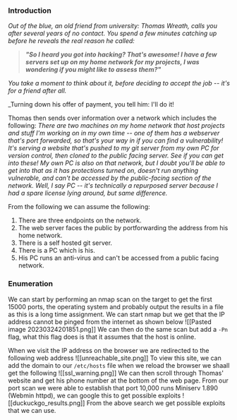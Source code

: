 ### Introduction
_Out of the blue, an old friend from university: Thomas Wreath, calls you after several years of no contact. You spend a few minutes catching up before he reveals the real reason he called:_

> **_"So I heard you got into hacking? That's awesome! I have a few servers set up on my home network for my projects, I was wondering if you might like to assess them?"_**

_You take a moment to think about it, before deciding to accept the job -- it's for a friend after all._

_Turning down his offer of payment, you tell him: I'll do it!

Thomas then sends over information over a network which includes the following:
<i>There are two machines on my home network that host projects and stuff I'm working on in my own time -- one of them has a webserver that's port forwarded, so that's your way in if you can find a vulnerability! It's serving a website that's pushed to my git server from my own PC for version control, then cloned to the public facing server. See if you can get into these! My own PC is also on that network, but I doubt you'll be able to get into that as it has protections turned on, doesn't run anything vulnerable, and can't be accessed by the public-facing section of the network. Well, I say PC -- it's technically a repurposed server because I had a spare license lying around, but same difference.</i>

From the following we can assume the following:
1. There are three endpoints on the network.
2. The web server faces the public by portforwarding the address from his home network.
3. There is a self hosted git server.
4. There is a PC which is his.
5. His PC runs an anti-virus and can't be accessed from a public facing network.

### Enumeration
We can start by performing an nmap scan on the target to get the first 15000 ports, the operating system and probably output the results in a file as this is a long time assignment. We can start nmap but we get that the IP address cannot be pinged from the internet as shown below
![[Pasted image 20230324201851.png]]
We can then do the same scan but add a `-Pn` flag, what this flag does is that it assumes that the host is online.

When we visit the IP address on the browser we are redirected to the following web address
![[unreachable_site.png]]
To view this site, we can add the domain to our `/etc/hosts` file when we reload the browser we shaall get the following
![[ssl_warning.png]]
We can then scroll through Thomas' website and get his phone number at the bottom of the web page.
From our port scan we were able to establish that port 10,000 runs Miniserv 1.890 (Webmin httpd), we can google this to get possible exploits 
![[duckuckgo_results.png]]
From the above search we get possible exploits that we can use.